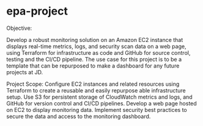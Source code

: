# epa-project

Objective: 

Develop a robust monitoring solution on an Amazon EC2 instance that displays real-time metrics, logs, and security scan data on a web page, using Terraform for infrastructure as code and GitHub for source control, testing and the CI/CD pipeline. The use case for this project is to be a template that can be repurposed to make a dashboard for any future projects at JD. 

 

Project Scope: Configure EC2 instances and related resources using Terraform to create a reusable and easily repurpose able infrastructure setup. Use S3 for persistent storage of CloudWatch metrics and logs, and GitHub for version control and CI/CD pipelines. Develop a web page hosted on EC2 to display monitoring data. Implement security best practices to secure the data and access to the monitoring dashboard. 